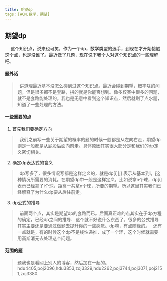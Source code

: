 ```yaml
---
title: 期望dp
tags：[ACM,数学，期望]
---
```


## 期望dp
&ensp;&ensp; 这个知识点，说来也可笑，作为一个dp，数学类型的选手，到现在才开始接触这个点，也是没谁了。最近做了几题，现在说下我个人对这个知识点的一些理解吧。   

#### 题外话

> &ensp;讲道理最近基本没怎么碰到过这个知识点。最近会碰到期望，概率啥的问题，但是很多都不是套路，拼的就是你能否想到。像多校赛中很多的问题，就不是套路能处理的。我也是无意中看到这个知识点，然后就刷了点水题，知道了一些处理的方法。  

#### 一些重要的点

1. 首先我们要确定方向

> &ensp;我们之前写一些关于期望的概率的题的时候一般都是从左向右走，期望dp则是一般都是从屁股后面向前走。具体原因其实很大部分是和我们的dp定义密切相关。

2. 确定dp表达式的含义

> &ensp;dp写多了，很多情况写都是这样定义的，就是dp[i][j] 表示从基本到i，j这种情况所需要的消耗。在期望dp中一般是这样定义，比如说拿n个球，dp[i]表示已经拿了i个球，距离一共拿n个球，所要的期望。所以这里其实我们已经解释了为什么dp要从后往前走。

3. dp公式的推导

> &ensp;前面两个点，其实是期望dp的套路而已。后面真正难的点其实在于dp方程的确定，已经dp之间的推导. 
> &ensp;这个就不好说什么东西了，很多的公式推导其实主要还是要通过做题去提升你的一些感觉。dp嘛，有点随缘的。
> &ensp;还有一点就是，有的时候这个dp不是线性递推，成了一个环，这个时候就需要用高斯消元去处理这个问题。


#### 范围的题
> 题我也是看网上别人的博客，然后加在一起的。
hdu4405,poj2096,hdu3853,zoj3329,hdu2262,poj3744,poj3071,poj2151,zoj3380.
